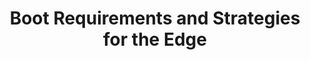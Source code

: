 ---
categories:
- bkk19
description: Edge computing has some unique requirements and challenges in the boot
  area. We provide an overview of these, and the strategies available to meet those
  requirements.
future_image:
  featured: 'true'
  path: /assets/images/featured-images/bkk19/BKK19-411.png
session_attendee_num: '12'
session_id: BKK19-411
session_room: Session Room 3 (Lotus 10)
session_slot:
  end_time: '2019-04-04 11:55:00'
  start_time: '2019-04-04 11:30:00'
session_speakers:
- speaker_bio: ''
  speaker_company: Arm
  speaker_image: /assets/images/speakers/placeholder.jpg
  speaker_location: ''
  speaker_name: Sughosh Ganu
  speaker_position: Staff Software Engineer
  speaker_username: sughosh.ganu
session_track: IoT Fog/Gateway/Edge Computing
tag: session
tags:
- Linux Kernel
- Power Management
title: Boot Requirements and Strategies for the Edge
---